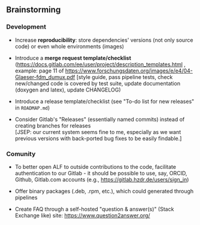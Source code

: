 Brainstorming
---

### Development

- Increase **reproducibility**: store dependencies' versions (not only source code) or even whole environments (images)

- Introduce a **merge request template/checklist** (https://docs.gitlab.com/ee/user/project/description_templates.html , example: page 11 of https://www.forschungsdaten.org/images/e/e4/04-Glaeser-fdm_dumux.pdf [style guide, pass pipeline tests, check new/changed code is covered by test suite, update documentation (doxygen and latex), update CHANGELOG)
- Introduce a release template/checklist (see "To-do list for new releases" in `ROADMAP.md`)

- Consider Gitlab's "Releases" (essentially named commits) instead of creating branches for releases    
  [JSEP: our current system seems fine to me, especially as we want previous versions with back-ported bug fixes to be easily findable.]


### Comunity

- To better open ALF to outside contributions to the code, facilitate authentication to our Gitlab - it should be possible to use, say, ORCID, Github, Gitlab.com accounts (e.g., https://gitlab.hzdr.de/users/sign_in)

- Offer binary packages (.deb, .rpm, etc.), which could generated through pipelines

- Create FAQ through a self-hosted "question & answer(s)" (Stack Exchange like) site: https://www.question2answer.org/
